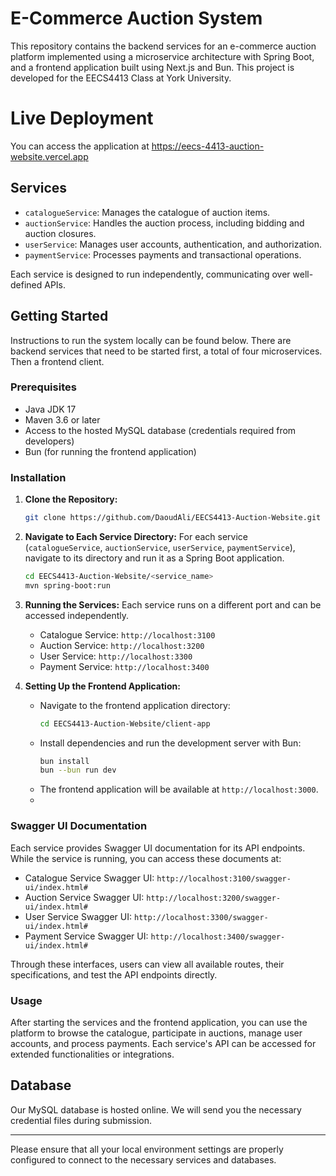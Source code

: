 # E-Commerce Auction System

This repository contains the backend services for an e-commerce auction platform implemented using a microservice architecture with Spring Boot, and a frontend application built using Next.js and Bun. This project is developed for the EECS4413 Class at York University.

# Live Deployment
You can access the application at https://eecs-4413-auction-website.vercel.app

## Services

- `catalogueService`: Manages the catalogue of auction items.
- `auctionService`: Handles the auction process, including bidding and auction closures.
- `userService`: Manages user accounts, authentication, and authorization.
- `paymentService`: Processes payments and transactional operations.

Each service is designed to run independently, communicating over well-defined APIs.

## Getting Started

Instructions to run the system locally can be found below. There are backend services that need to be started first, a total of four microservices. Then a frontend client. 

### Prerequisites

- Java JDK 17
- Maven 3.6 or later
- Access to the hosted MySQL database (credentials required from developers)
- Bun (for running the frontend application)

### Installation

1. **Clone the Repository:**
   ```bash
   git clone https://github.com/DaoudAli/EECS4413-Auction-Website.git
   ```

2. **Navigate to Each Service Directory:**
   For each service (`catalogueService`, `auctionService`, `userService`, `paymentService`), navigate to its directory and run it as a Spring Boot application.
   ```bash
   cd EECS4413-Auction-Website/<service_name>
   mvn spring-boot:run
   ```

3. **Running the Services:**
   Each service runs on a different port and can be accessed independently.
   - Catalogue Service: `http://localhost:3100`
   - Auction Service: `http://localhost:3200`
   - User Service: `http://localhost:3300`
   - Payment Service: `http://localhost:3400`

4. **Setting Up the Frontend Application:**
   - Navigate to the frontend application directory:
     ```bash
     cd EECS4413-Auction-Website/client-app
     ```
   - Install dependencies and run the development server with Bun:
     ```bash
     bun install
     bun --bun run dev
     ```
   - The frontend application will be available at `http://localhost:3000`.
   - 
### Swagger UI Documentation

Each service provides Swagger UI documentation for its API endpoints. While the service is running, you can access these documents at:

- Catalogue Service Swagger UI: `http://localhost:3100/swagger-ui/index.html#`
- Auction Service Swagger UI: `http://localhost:3200/swagger-ui/index.html#`
- User Service Swagger UI: `http://localhost:3300/swagger-ui/index.html#`
- Payment Service Swagger UI: `http://localhost:3400/swagger-ui/index.html#`

Through these interfaces, users can view all available routes, their specifications, and test the API endpoints directly.
### Usage

After starting the services and the frontend application, you can use the platform to browse the catalogue, participate in auctions, manage user accounts, and process payments. Each service's API can be accessed for extended functionalities or integrations.

## Database
Our MySQL database is hosted online. We will send you the necessary credential files during submission. 

---

Please ensure that all your local environment settings are properly configured to connect to the necessary services and databases.
